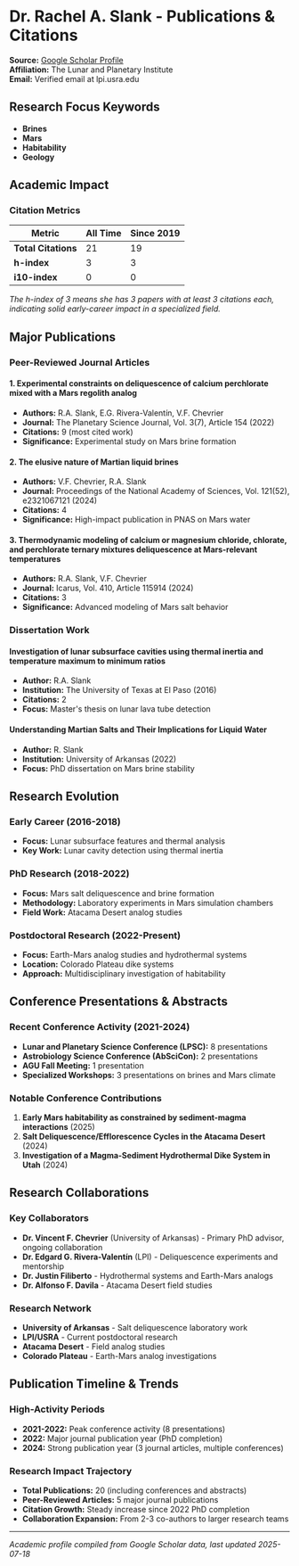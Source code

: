 # Dr. Rachel A. Slank - Publications & Citations

**Source:** [Google Scholar Profile](https://scholar.google.com/citations?user=isL-R9wAAAAJ&hl=en)  
**Affiliation:** The Lunar and Planetary Institute  
**Email:** Verified email at lpi.usra.edu

## Research Focus Keywords
- **Brines**
- **Mars** 
- **Habitability**
- **Geology**

## Academic Impact

### Citation Metrics
| Metric | All Time | Since 2019 |
|--------|----------|------------|
| **Total Citations** | 21 | 19 |
| **h-index** | 3 | 3 |
| **i10-index** | 0 | 0 |

*The h-index of 3 means she has 3 papers with at least 3 citations each, indicating solid early-career impact in a specialized field.*

## Major Publications

### Peer-Reviewed Journal Articles

#### 1. Experimental constraints on deliquescence of calcium perchlorate mixed with a Mars regolith analog
- **Authors:** R.A. Slank, E.G. Rivera-Valentín, V.F. Chevrier
- **Journal:** The Planetary Science Journal, Vol. 3(7), Article 154 (2022)
- **Citations:** 9 (most cited work)
- **Significance:** Experimental study on Mars brine formation

#### 2. The elusive nature of Martian liquid brines
- **Authors:** V.F. Chevrier, R.A. Slank
- **Journal:** Proceedings of the National Academy of Sciences, Vol. 121(52), e2321067121 (2024)
- **Citations:** 4
- **Significance:** High-impact publication in PNAS on Mars water

#### 3. Thermodynamic modeling of calcium or magnesium chloride, chlorate, and perchlorate ternary mixtures deliquescence at Mars-relevant temperatures
- **Authors:** R.A. Slank, V.F. Chevrier
- **Journal:** Icarus, Vol. 410, Article 115914 (2024)
- **Citations:** 3
- **Significance:** Advanced modeling of Mars salt behavior

### Dissertation Work

#### Investigation of lunar subsurface cavities using thermal inertia and temperature maximum to minimum ratios
- **Author:** R.A. Slank
- **Institution:** The University of Texas at El Paso (2016)
- **Citations:** 2
- **Focus:** Master's thesis on lunar lava tube detection

#### Understanding Martian Salts and Their Implications for Liquid Water
- **Author:** R. Slank
- **Institution:** University of Arkansas (2022)
- **Focus:** PhD dissertation on Mars brine stability

## Research Evolution

### Early Career (2016-2018)
- **Focus:** Lunar subsurface features and thermal analysis
- **Key Work:** Lunar cavity detection using thermal inertia

### PhD Research (2018-2022)
- **Focus:** Mars salt deliquescence and brine formation
- **Methodology:** Laboratory experiments in Mars simulation chambers
- **Field Work:** Atacama Desert analog studies

### Postdoctoral Research (2022-Present)
- **Focus:** Earth-Mars analog studies and hydrothermal systems
- **Location:** Colorado Plateau dike systems
- **Approach:** Multidisciplinary investigation of habitability

## Conference Presentations & Abstracts

### Recent Conference Activity (2021-2024)
- **Lunar and Planetary Science Conference (LPSC):** 8 presentations
- **Astrobiology Science Conference (AbSciCon):** 2 presentations
- **AGU Fall Meeting:** 1 presentation
- **Specialized Workshops:** 3 presentations on brines and Mars climate

### Notable Conference Contributions
1. **Early Mars habitability as constrained by sediment-magma interactions** (2025)
2. **Salt Deliquescence/Efflorescence Cycles in the Atacama Desert** (2024)
3. **Investigation of a Magma-Sediment Hydrothermal Dike System in Utah** (2024)

## Research Collaborations

### Key Collaborators
- **Dr. Vincent F. Chevrier** (University of Arkansas) - Primary PhD advisor, ongoing collaboration
- **Dr. Edgard G. Rivera-Valentín** (LPI) - Deliquescence experiments and mentorship
- **Dr. Justin Filiberto** - Hydrothermal systems and Earth-Mars analogs
- **Dr. Alfonso F. Davila** - Atacama Desert field studies

### Research Network
- **University of Arkansas** - Salt deliquescence laboratory work
- **LPI/USRA** - Current postdoctoral research
- **Atacama Desert** - Field analog studies
- **Colorado Plateau** - Earth-Mars analog investigations

## Publication Timeline & Trends

### High-Activity Periods
- **2021-2022:** Peak conference activity (8 presentations)
- **2022:** Major journal publication year (PhD completion)
- **2024:** Strong publication year (3 journal articles, multiple conferences)

### Research Impact Trajectory
- **Total Publications:** 20 (including conferences and abstracts)
- **Peer-Reviewed Articles:** 5 major journal publications
- **Citation Growth:** Steady increase since 2022 PhD completion
- **Collaboration Expansion:** From 2-3 co-authors to larger research teams

---

*Academic profile compiled from Google Scholar data, last updated 2025-07-18*